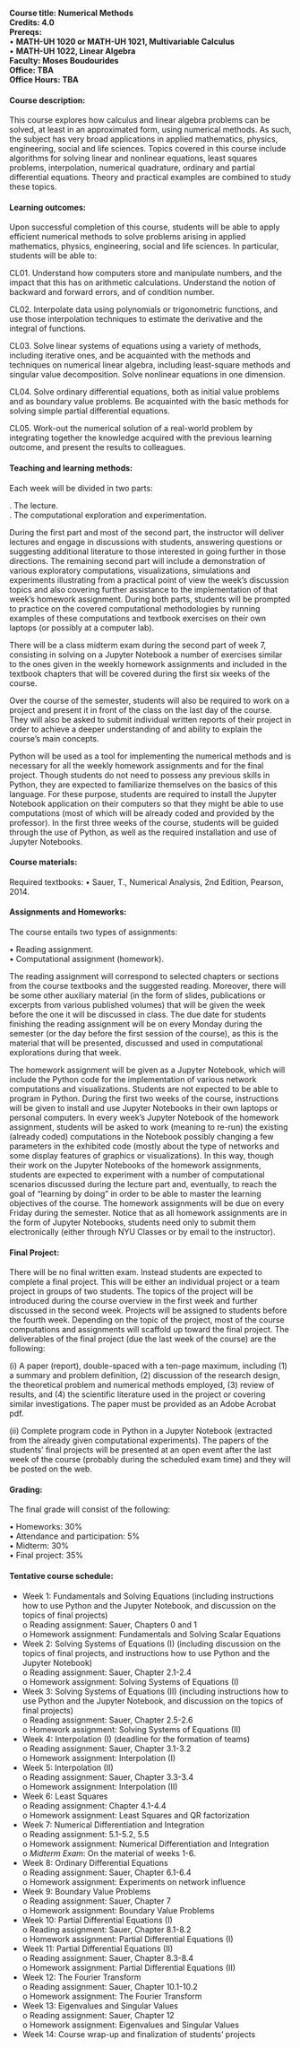 **Course title: Numerical Methods**<br />
**Credits: 4.0**<br /> 
**Prereqs:**<br /> 
•	**MATH-UH 1020 or MATH-UH 1021, Multivariable Calculus**<br />
•	**MATH-UH 1022, Linear Algebra**<br /> 
**Faculty: Moses Boudourides**<br />
**Office: TBA**<br />
**Office Hours: TBA**

<h4>Course description:</h4>

This course explores how calculus and linear algebra problems can be solved, at least in an approximated form, using numerical methods. As such, the subject has very broad applications in applied mathematics, physics, engineering, social and life sciences. Topics covered in this course include algorithms for solving linear and nonlinear equations, least squares problems, interpolation, numerical quadrature, ordinary and partial differential equations. Theory and practical examples are combined to study these topics.
 
<h4>Learning outcomes:</h4>

Upon successful completion of this course, students will be able to apply efficient numerical methods to solve problems arising in applied mathematics, physics, engineering, social and life sciences. In particular, students will be able to:

CL01. Understand how computers store and manipulate numbers, and the impact that this has on arithmetic calculations. Understand the notion of backward and forward errors, and of condition number.

CL02. Interpolate data using polynomials or trigonometric functions, and use those interpolation techniques to estimate the derivative and the integral of functions.

CL03. Solve linear systems of equations using a variety of methods, including iterative ones, and be acquainted with the methods and techniques on numerical linear algebra, including least-square methods and singular value decomposition. Solve nonlinear equations in one dimension.

CL04. Solve ordinary differential equations, both as initial value problems and as boundary value problems. Be acquainted with the basic methods for solving simple partial differential equations.

CL05. Work-out the numerical solution of a real-world problem by integrating together the knowledge acquired with the previous learning outcome, and present the results to colleagues.

<h4>Teaching and learning methods:</h4>
Each week will be divided in two parts: 

.	The lecture.<br />
.	The computational exploration and experimentation.

During the first part and most of the second part, the instructor will deliver lectures and engage in discussions with students, answering questions or suggesting additional literature to those interested in going further in those directions. The remaining second part will include a demonstration of various exploratory computations, visualizations, simulations and experiments illustrating from a practical point of view the week’s discussion topics and also covering further assistance to the implementation of that week’s homework assignment. During both parts, students will be prompted to practice on the covered computational methodologies by running examples of these computations and textbook exercises on their own laptops (or possibly at a computer lab). 

There will be a class midterm exam during the second part of week 7, consisting in solving on a Jupyter Notebook a number of exercises similar to the ones given in the weekly homework assignments and included in the textbook chapters that will be covered during the first six weeks of the course.

Over the course of the semester, students will also be required to work on a project and present it in front of the class on the last day of the course. They will also be asked to submit individual written reports of their project in order to achieve a deeper understanding of and ability to explain the course’s main concepts. 

Python will be used as a tool for implementing the numerical methods and is necessary for all the weekly homework assignments and for the final project. Though students do not need to possess any previous skills in Python, they are expected to familiarize themselves on the basics of this language. For these purpose, students are required to install the Jupyter Notebook application on their computers so that they might be able to use computations (most of which will be already coded and provided by the professor). In the first three weeks of the course, students will be guided through the use of Python, as well as the required installation and use of Jupyter Notebooks.

<h4>Course materials:</h4>

Required textbooks:
•	Sauer, T., Numerical Analysis, 2nd Edition, Pearson, 2014. 

<h4>Assignments and Homeworks:</h4>

The course entails two types of assignments:

•	Reading assignment.<br />
•	Computational assignment (homework).

The reading assignment will correspond to selected chapters or sections from the course textbooks and the suggested reading. Moreover, there will be some other auxiliary material (in the form of slides, publications or excerpts from various published volumes) that will be given the week before the one it will be discussed in class. The due date for students finishing the reading assignment will be on every Monday during the semester (or the day before the first session of the course), as this is the material that will be presented, discussed and used in computational explorations during that week.

The homework assignment will be given as a Jupyter Notebook, which will include the Python code for the implementation of various network computations and visualizations. Students are not expected to be able to program in Python. During the first two weeks of the course, instructions will be given to install and use Jupyter Notebooks in their own laptops or personal computers. In every week’s Jupyter Notebook of the homework assignment, students will be asked to work (meaning to re-run) the existing (already coded) computations in the Notebook possibly changing a few parameters in the exhibited code (mostly about the type of networks and some display features of graphics or visualizations). In this way, though their work on the Jupyter Notebooks of the homework assignments, students are expected to experiment with a number of computational scenarios discussed during the lecture part and, eventually, to reach the goal of “learning by doing” in order to be able to master the learning objectives of the course. The homework assignments will be due on every Friday during the semester. Notice that as all homework assignments are in the form of Jupyter Notebooks, students need only to submit them electronically (either through NYU Classes or by email to the instructor).

<h4>Final Project:</h4>

There will be no final written exam. Instead students are expected to complete a final project. This will be either an individual project or a team project in groups of two students. The topics of the project will be introduced during the course overview in the first week and further discussed in the second week. Projects will be assigned to students before the fourth week. Depending on the topic of the project, most of the course computations and assignments will scaffold up toward the final project. The deliverables of the final project (due the last week of the course) are the following:

(i)	A paper (report), double-spaced with a ten-page maximum, including (1) a summary and problem definition, (2) discussion of the research design, the theoretical problem and numerical methods employed, (3) review of results, and (4) the scientific literature used in the project or covering similar investigations. The paper must be provided as an Adobe Acrobat pdf.

(ii)	Complete program code in Python in a Jupyter Notebook (extracted from the already given computational experiments). 
The papers of the students’ final projects will be presented at an open event after the last week of the course (probably during the scheduled exam time) and they will be posted on the web.

<h4>Grading:</h4>

The final grade will consist of the following:

•	Homeworks: 30%<br />
•	Attendance and participation: 5%<br />
•	Midterm: 30%<br />
•	Final project: 35%

<h4>Tentative course schedule:</h4>

*	Week 1: Fundamentals and Solving Equations (including instructions how to use Python and the Jupyter Notebook, and discussion on the topics of final projects)<br />
 o	Reading assignment: Sauer, Chapters 0 and 1<br />
 o	Homework assignment: Fundamentals and Solving Scalar Equations<br />
*	Week 2: Solving Systems of Equations (I) (including discussion on the topics of final projects, and instructions how to use Python and the Jupyter Notebook) <br />
 o	Reading assignment: Sauer, Chapter 2.1-2.4 <br />
 o	Homework assignment: Solving Systems of Equations (I)<br />
*	Week 3: Solving Systems of Equations (II) (including instructions how to use Python and the Jupyter Notebook, and discussion on the topics of final projects)<br />
 o	Reading assignment: Sauer, Chapter 2.5-2.6<br />
 o	Homework assignment: Solving Systems of Equations (II)<br />
*	Week 4: Interpolation (I) (deadline for the formation of teams)<br />
 o	Reading assignment: Sauer, Chapter 3.1-3.2<br />
 o	Homework assignment: Interpolation (I)<br />
*	Week 5: Interpolation (II) <br />
 o	Reading assignment: Sauer, Chapter 3.3-3.4<br />
 o	Homework assignment: Interpolation (II)<br />
*	Week 6: Least Squares <br />
 o	Reading assignment: Chapter 4.1-4.4<br />
 o	Homework assignment: Least Squares and QR factorization<br />
*	Week 7: Numerical Differentiation and Integration <br />
 o	Reading assignment: 5.1-5.2, 5.5<br />
 o	Homework assignment: Numerical Differentiation and Integration<br />
 o	*Midterm Exam*: On the material of weeks 1-6.<br />
*	Week 8: Ordinary Differential Equations  <br />
 o	Reading assignment: Sauer, Chapter 6.1-6.4<br />
 o	Homework assignment: Experiments on network influence<br />
*	Week 9: Boundary Value Problems<br />
 o	Reading assignment: Sauer, Chapter 7<br />
 o	Homework assignment: Boundary Value Problems<br />
*	Week 10: Partial Differential Equations (I) <br />
 o	Reading assignment: Sauer, Chapter 8.1-8.2<br />
 o	Homework assignment: Partial Differential Equations (I)<br />
*	Week 11: Partial Differential Equations (II) <br />
 o	Reading assignment: Sauer, Chapter 8.3-8.4<br />
 o	Homework assignment: Partial Differential Equations (II)<br />
*	Week 12: The Fourier Transform <br />
 o	Reading assignment: Sauer, Chapter 10.1-10.2<br />
 o	Homework assignment: The Fourier Transform<br />
*	Week 13: Eigenvalues and Singular Values <br />
 o	Reading assignment: Sauer, Chapter 12<br />
 o	Homework assignment: Eigenvalues and Singular Values<br />
*	Week 14: Course wrap-up and finalization of students’ projects
